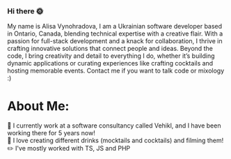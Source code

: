 ### Hi there 🌞

My name is Alisa Vynohradova, I am a Ukrainian software developer based in Ontario, Canada, blending technical expertise with a creative flair. With a passion for full-stack development and a knack for collaboration, I thrive in crafting innovative solutions that connect people and ideas. Beyond the code, I bring creativity and detail to everything I do, whether it’s building dynamic applications or curating experiences like crafting cocktails and hosting memorable events. Contact me if you want to talk code or mixology :)

# About Me:
📄 I currently work at a software consultancy called Vehikl, and I have been working there for 5 years now! <br>
🍵 I love creating different drinks (mocktails and cocktails) and filming them! <br>
✏️ I've mostly worked with TS, JS and PHP <br>
